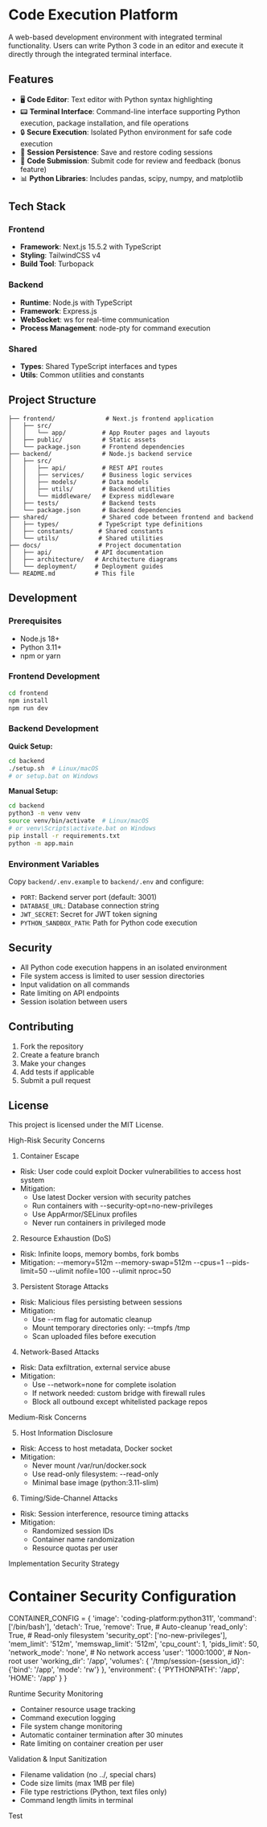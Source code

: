 # Code Execution Platform

A web-based development environment with integrated terminal functionality. Users can write Python 3 code in an editor and execute it directly through the integrated terminal interface.

## Features

- 🖥️ **Code Editor**: Text editor with Python syntax highlighting
- 📟 **Terminal Interface**: Command-line interface supporting Python execution, package installation, and file operations
- 🔒 **Secure Execution**: Isolated Python environment for safe code execution
- 💾 **Session Persistence**: Save and restore coding sessions
- 👥 **Code Submission**: Submit code for review and feedback (bonus feature)
- 📊 **Python Libraries**: Includes pandas, scipy, numpy, and matplotlib

## Tech Stack

### Frontend
- **Framework**: Next.js 15.5.2 with TypeScript
- **Styling**: TailwindCSS v4
- **Build Tool**: Turbopack

### Backend
- **Runtime**: Node.js with TypeScript
- **Framework**: Express.js
- **WebSocket**: ws for real-time communication
- **Process Management**: node-pty for command execution

### Shared
- **Types**: Shared TypeScript interfaces and types
- **Utils**: Common utilities and constants

## Project Structure

```
├── frontend/              # Next.js frontend application
│   ├── src/
│   │   └── app/          # App Router pages and layouts
│   ├── public/           # Static assets
│   └── package.json      # Frontend dependencies
├── backend/              # Node.js backend service
│   ├── src/
│   │   ├── api/          # REST API routes
│   │   ├── services/     # Business logic services
│   │   ├── models/       # Data models
│   │   ├── utils/        # Backend utilities
│   │   └── middleware/   # Express middleware
│   ├── tests/            # Backend tests
│   └── package.json      # Backend dependencies
├── shared/               # Shared code between frontend and backend
│   ├── types/           # TypeScript type definitions
│   ├── constants/       # Shared constants
│   └── utils/           # Shared utilities
├── docs/                # Project documentation
│   ├── api/            # API documentation
│   ├── architecture/   # Architecture diagrams
│   └── deployment/     # Deployment guides
└── README.md           # This file
```

## Development

### Prerequisites
- Node.js 18+
- Python 3.11+
- npm or yarn

### Frontend Development
```bash
cd frontend
npm install
npm run dev
```

### Backend Development

**Quick Setup:**
```bash
cd backend
./setup.sh  # Linux/macOS
# or setup.bat on Windows
```

**Manual Setup:**
```bash
cd backend
python3 -m venv venv
source venv/bin/activate  # Linux/macOS
# or venv\Scripts\activate.bat on Windows
pip install -r requirements.txt
python -m app.main
```

### Environment Variables

Copy `backend/.env.example` to `backend/.env` and configure:
- `PORT`: Backend server port (default: 3001)
- `DATABASE_URL`: Database connection string
- `JWT_SECRET`: Secret for JWT token signing
- `PYTHON_SANDBOX_PATH`: Path for Python code execution

## Security

- All Python code execution happens in an isolated environment
- File system access is limited to user session directories
- Input validation on all commands
- Rate limiting on API endpoints
- Session isolation between users

## Contributing

1. Fork the repository
2. Create a feature branch
3. Make your changes
4. Add tests if applicable
5. Submit a pull request

## License

This project is licensed under the MIT License.


High-Risk Security Concerns

  1. Container Escape

  - Risk: User code could exploit Docker vulnerabilities to access host system
  - Mitigation:
    - Use latest Docker version with security patches
    - Run containers with --security-opt=no-new-privileges
    - Use AppArmor/SELinux profiles
    - Never run containers in privileged mode

  2. Resource Exhaustion (DoS)

  - Risk: Infinite loops, memory bombs, fork bombs
  - Mitigation:
  --memory=512m --memory-swap=512m
  --cpus=1 --pids-limit=50
  --ulimit nofile=100 --ulimit nproc=50

  3. Persistent Storage Attacks

  - Risk: Malicious files persisting between sessions
  - Mitigation:
    - Use --rm flag for automatic cleanup
    - Mount temporary directories only: --tmpfs /tmp
    - Scan uploaded files before execution

  4. Network-Based Attacks

  - Risk: Data exfiltration, external service abuse
  - Mitigation:
    - Use --network=none for complete isolation
    - If network needed: custom bridge with firewall rules
    - Block all outbound except whitelisted package repos

  Medium-Risk Concerns

  5. Host Information Disclosure

  - Risk: Access to host metadata, Docker socket
  - Mitigation:
    - Never mount /var/run/docker.sock
    - Use read-only filesystem: --read-only
    - Minimal base image (python:3.11-slim)

  6. Timing/Side-Channel Attacks

  - Risk: Session interference, resource timing attacks
  - Mitigation:
    - Randomized session IDs
    - Container name randomization
    - Resource quotas per user

  Implementation Security Strategy

  # Container Security Configuration
  CONTAINER_CONFIG = {
      'image': 'coding-platform:python311',
      'command': ['/bin/bash'],
      'detach': True,
      'remove': True,  # Auto-cleanup
      'read_only': True,  # Read-only filesystem
      'security_opt': ['no-new-privileges'],
      'mem_limit': '512m',
      'memswap_limit': '512m',
      'cpu_count': 1,
      'pids_limit': 50,
      'network_mode': 'none',  # No network access
      'user': '1000:1000',  # Non-root user
      'working_dir': '/app',
      'volumes': {
          '/tmp/session-{session_id}': {'bind': '/app', 'mode': 'rw'}
      },
      'environment': {
          'PYTHONPATH': '/app',
          'HOME': '/app'
      }
  }

  Runtime Security Monitoring

  - Container resource usage tracking
  - Command execution logging
  - File system change monitoring
  - Automatic container termination after 30 minutes
  - Rate limiting on container creation per user

  Validation & Input Sanitization

  - Filename validation (no ../, special chars)
  - Code size limits (max 1MB per file)
  - File type restrictions (Python, text files only)
  - Command length limits in terminal

Test